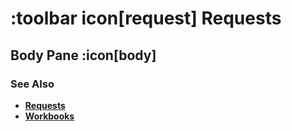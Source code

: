 # :toolbar icon[request] Requests

## Body Pane :icon[body]

### See Also

* [**Requests**](help:requests)
* [**Workbooks**](help:workbooks)
